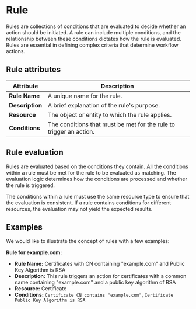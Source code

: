 # Rule

Rules are collections of conditions that are evaluated to decide whether an action should be initiated. A rule can include multiple conditions, and the relationship between these conditions dictates how the rule is evaluated. Rules are essential in defining complex criteria that determine workflow actions.

## Rule attributes

| Attribute       | Description                                                        |
|-----------------|--------------------------------------------------------------------|
| **Rule Name**   | A unique name for the rule.                                        |
| **Description** | A brief explanation of the rule's purpose.                         |
| **Resource**    | The object or entity to which the rule applies.                    |
| **Conditions**  | The conditions that must be met for the rule to trigger an action. |

## Rule evaluation

Rules are evaluated based on the conditions they contain. All the conditions within a rule must be met for the rule to be evaluated as matching. The evaluation logic determines how the conditions are processed and whether the rule is triggered.

The conditions within a rule must use the same resource type to ensure that the evaluation is consistent. If a rule contains conditions for different resources, the evaluation may not yield the expected results.

## Examples

We would like to illustrate the concept of rules with a few examples:

**Rule for example.com:**

- **Rule Name:** Certificates with CN containing "example.com" and Public Key Algorithm is RSA
- **Description:** This rule triggers an action for certificates with a common name containing "example.com" and a public key algorithm of RSA
- **Resource:** Certificate
- **Conditions:** `Certificate CN contains "example.com"`, `Certificate Public Key Algorithm is RSA`
